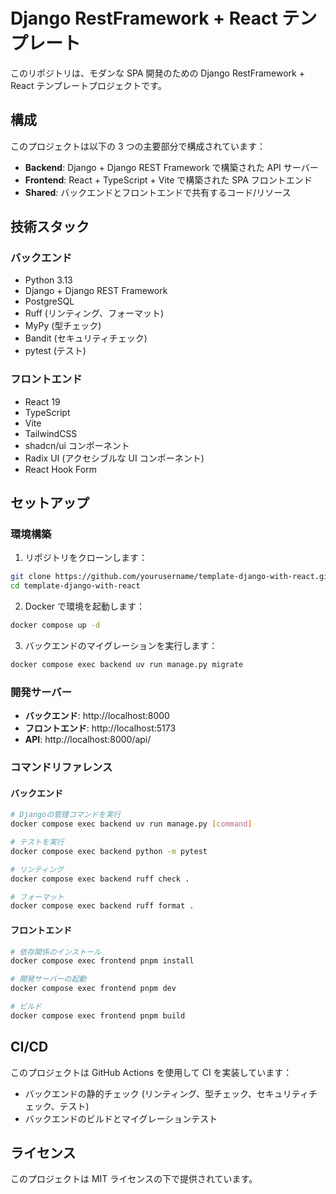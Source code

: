 # Django RestFramework + React テンプレート

このリポジトリは、モダンな SPA 開発のための Django RestFramework + React テンプレートプロジェクトです。

## 構成

このプロジェクトは以下の 3 つの主要部分で構成されています：

- **Backend**: Django + Django REST Framework で構築された API サーバー
- **Frontend**: React + TypeScript + Vite で構築された SPA フロントエンド
- **Shared**: バックエンドとフロントエンドで共有するコード/リソース

## 技術スタック

### バックエンド

- Python 3.13
- Django + Django REST Framework
- PostgreSQL
- Ruff (リンティング、フォーマット)
- MyPy (型チェック)
- Bandit (セキュリティチェック)
- pytest (テスト)

### フロントエンド

- React 19
- TypeScript
- Vite
- TailwindCSS
- shadcn/ui コンポーネント
- Radix UI (アクセシブルな UI コンポーネント)
- React Hook Form

## セットアップ

### 環境構築

1. リポジトリをクローンします：

```sh
git clone https://github.com/yourusername/template-django-with-react.git
cd template-django-with-react
```

2. Docker で環境を起動します：

```sh
docker compose up -d
```

3. バックエンドのマイグレーションを実行します：

```sh
docker compose exec backend uv run manage.py migrate
```

### 開発サーバー

- **バックエンド**: http://localhost:8000
- **フロントエンド**: http://localhost:5173
- **API**: http://localhost:8000/api/

### コマンドリファレンス

#### バックエンド

```sh
# Djangoの管理コマンドを実行
docker compose exec backend uv run manage.py [command]

# テストを実行
docker compose exec backend python -m pytest

# リンティング
docker compose exec backend ruff check .

# フォーマット
docker compose exec backend ruff format .
```

#### フロントエンド

```sh
# 依存関係のインストール
docker compose exec frontend pnpm install

# 開発サーバーの起動
docker compose exec frontend pnpm dev

# ビルド
docker compose exec frontend pnpm build
```

## CI/CD

このプロジェクトは GitHub Actions を使用して CI を実装しています：

- バックエンドの静的チェック (リンティング、型チェック、セキュリティチェック、テスト)
- バックエンドのビルドとマイグレーションテスト

## ライセンス

このプロジェクトは MIT ライセンスの下で提供されています。
